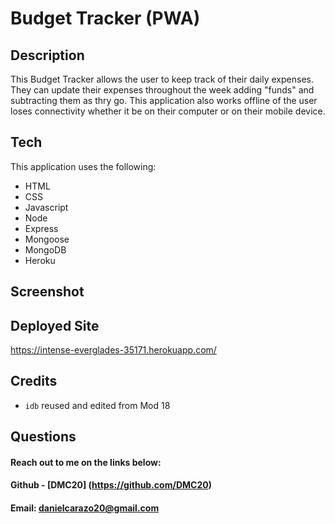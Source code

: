 # Budget Tracker (PWA)

## Description 
This Budget Tracker allows the user to keep track of their daily expenses. They can update their expenses throughout the week adding "funds" and subtracting them as thry go. This application also works offline of the user loses connectivity whether it be on their computer or on their mobile device. 

## Tech 
This application uses the following: 
- HTML
- CSS
- Javascript
- Node
- Express
- Mongoose
- MongoDB
- Heroku 

## Screenshot 


## Deployed Site 
https://intense-everglades-35171.herokuapp.com/

## Credits 
- `idb` reused and edited from Mod 18

## Questions
#### Reach out to me on the links below:
#### Github - [DMC20] (https://github.com/DMC20)
#### Email: danielcarazo20@gmail.com